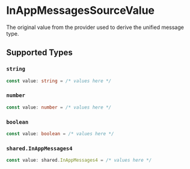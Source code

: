 # InAppMessagesSourceValue

The original value from the provider used to derive the unified message type.


## Supported Types

### `string`

```typescript
const value: string = /* values here */
```

### `number`

```typescript
const value: number = /* values here */
```

### `boolean`

```typescript
const value: boolean = /* values here */
```

### `shared.InAppMessages4`

```typescript
const value: shared.InAppMessages4 = /* values here */
```

